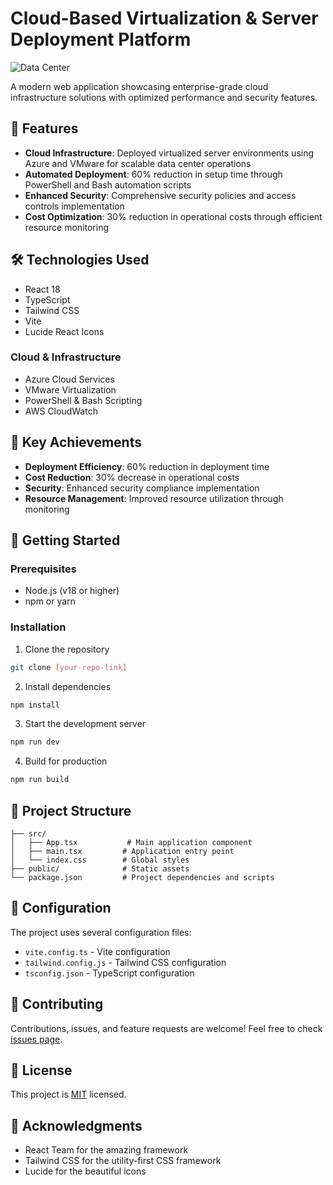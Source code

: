 # Cloud-Based Virtualization & Server Deployment Platform

![Data Center](https://images.unsplash.com/photo-1560732488-6b0df240254a?auto=format&fit=crop&q=80)

A modern web application showcasing enterprise-grade cloud infrastructure solutions with optimized performance and security features.

## 🚀 Features

- **Cloud Infrastructure**: Deployed virtualized server environments using Azure and VMware for scalable data center operations
- **Automated Deployment**: 60% reduction in setup time through PowerShell and Bash automation scripts
- **Enhanced Security**: Comprehensive security policies and access controls implementation
- **Cost Optimization**: 30% reduction in operational costs through efficient resource monitoring

## 🛠️ Technologies Used

- React 18
- TypeScript
- Tailwind CSS
- Vite
- Lucide React Icons

### Cloud & Infrastructure
- Azure Cloud Services
- VMware Virtualization
- PowerShell & Bash Scripting
- AWS CloudWatch

## 🎯 Key Achievements

- **Deployment Efficiency**: 60% reduction in deployment time
- **Cost Reduction**: 30% decrease in operational costs
- **Security**: Enhanced security compliance implementation
- **Resource Management**: Improved resource utilization through monitoring

## 🚀 Getting Started

### Prerequisites

- Node.js (v18 or higher)
- npm or yarn

### Installation

1. Clone the repository
```bash
git clone [your-repo-link]
```

2. Install dependencies
```bash
npm install
```

3. Start the development server
```bash
npm run dev
```

4. Build for production
```bash
npm run build
```

## 📝 Project Structure

```
├── src/
│   ├── App.tsx           # Main application component
│   ├── main.tsx         # Application entry point
│   └── index.css        # Global styles
├── public/              # Static assets
└── package.json         # Project dependencies and scripts
```

## 🔧 Configuration

The project uses several configuration files:

- `vite.config.ts` - Vite configuration
- `tailwind.config.js` - Tailwind CSS configuration
- `tsconfig.json` - TypeScript configuration

## 🤝 Contributing

Contributions, issues, and feature requests are welcome! Feel free to check [issues page](your-issues-link).

## 📄 License

This project is [MIT](LICENSE) licensed.

## 🌟 Acknowledgments

- React Team for the amazing framework
- Tailwind CSS for the utility-first CSS framework
- Lucide for the beautiful icons